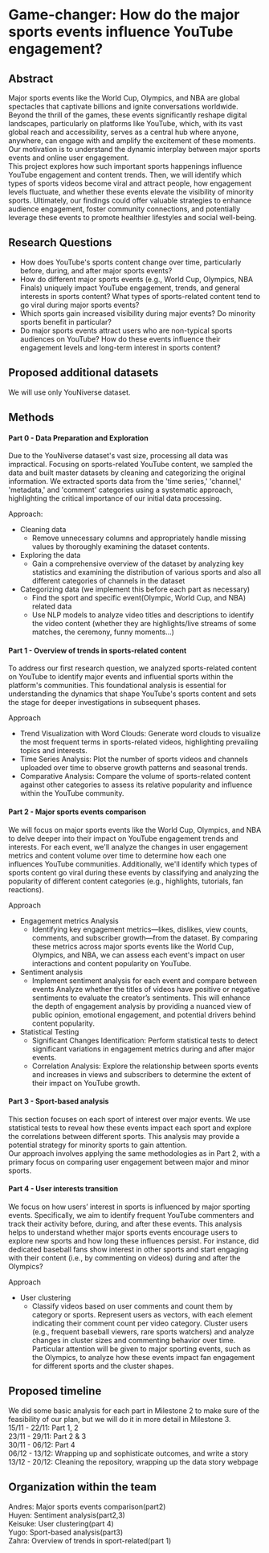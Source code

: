
# Game-changer: How do the major sports events influence YouTube engagement?

## Abstract
Major sports events like the World Cup, Olympics, and NBA are global spectacles that captivate billions and ignite conversations worldwide. Beyond the thrill of the games, these events significantly reshape digital landscapes, particularly on platforms like YouTube, which, with its vast global reach and accessibility, serves as a central hub where anyone, anywhere, can engage with and amplify the excitement of these moments. Our motivation is to understand the dynamic interplay between major sports events and online user engagement. \
This project explores how such important sports happenings influence YouTube engagement and content trends. Then, we will identify which types of sports videos become viral and attract people, how engagement levels fluctuate, and whether these events elevate the visibility of minority sports. Ultimately, our findings could offer valuable strategies to enhance audience engagement, foster community connections, and potentially leverage these events to promote healthier lifestyles and social well-being.





## Research Questions
* How does YouTube's sports content change over time, particularly before, during, and after major sports events?
* How do different major sports events (e.g., World Cup, Olympics, NBA Finals) uniquely impact YouTube engagement, trends, and general interests in sports content? What types of sports-related content tend to go viral during major sports events?
* Which sports gain increased visibility during major events? Do minority sports benefit in particular?
* Do major sports events attract users who are non-typical sports audiences on YouTube? How do these events influence their engagement levels and long-term interest in sports content?


## Proposed additional datasets
We will use only YouNiverse dataset.

## Methods
#### Part 0 - Data Preparation and Exploration
Due to the YouNiverse dataset's vast size, processing all data was impractical. Focusing on sports-related YouTube content, we sampled the data and built master datasets by cleaning and categorizing the original information. We extracted sports data from the 'time series,' 'channel,' 'metadata,' and 'comment' categories using a systematic approach, highlighting the critical importance of our initial data processing. 

Approach:
* Cleaning data
  * Remove unnecessary columns and appropriately handle missing values by thoroughly examining the dataset contents.
* Exploring the data
  * Gain a comprehensive overview of the dataset by analyzing key statistics and examining the distribution of various sports and also all different categories of channels in the dataset
* Categorizing data (we implement this before each part as necessary)
  * Find the sport and specific event(Olympic, World Cup, and NBA) related data
  * Use NLP models to analyze video titles and descriptions to identify the video content (whether they are highlights/live streams of some matches, the ceremony, funny moments…)

#### Part 1 - Overview of trends in sports-related content
To address our first research question, we analyzed sports-related content on YouTube to identify major events and influential sports within the platform's communities. This foundational analysis is essential for understanding the dynamics that shape YouTube's sports content and sets the stage for deeper investigations in subsequent phases. 

Approach
* Trend Visualization with Word Clouds: Generate word clouds to visualize the most frequent terms in sports-related videos, highlighting prevailing topics and interests.
* Time Series Analysis: Plot the number of sports videos and channels uploaded over time to observe growth patterns and seasonal trends.
* Comparative Analysis: Compare the volume of sports-related content against other categories to assess its relative popularity and influence within the YouTube community.

#### Part 2 - Major sports events comparison
We will focus on major sports events like the World Cup, Olympics, and NBA to delve deeper into their impact on YouTube engagement trends and interests. For each event, we'll analyze the changes in user engagement metrics and content volume over time to determine how each one influences YouTube communities. Additionally, we'll identify which types of sports content go viral during these events by classifying and analyzing the popularity of different content categories (e.g., highlights, tutorials, fan reactions). 

Approach
* Engagement metrics Analysis
  * Identifying key engagement metrics—likes, dislikes, view counts, comments, and subscriber growth—from the dataset. By comparing these metrics across major sports events like the World Cup, Olympics, and NBA, we can assess each event's impact on user interactions and content popularity on YouTube.
* Sentiment analysis
  * Implement sentiment analysis for each event and compare between events
Analyze whether the titles of videos have positive or negative sentiments to evaluate the creator’s sentiments. This will enhance the depth of engagement analysis by providing a nuanced view of public opinion, emotional engagement, and potential drivers behind content popularity.
* Statistical Testing
  * Significant Changes Identification: Perform statistical tests to detect significant variations in engagement metrics during and after major events.
  * Correlation Analysis: Explore the relationship between sports events and increases in views and subscribers to determine the extent of their impact on YouTube growth.
 
#### Part 3 - Sport-based analysis
This section focuses on each sport of interest over major events. We use statistical tests to reveal how these events impact each sport and explore the correlations between different sports. This analysis may provide a potential strategy for minority sports to gain attention. \
Our approach involves applying the same methodologies as in Part 2, with a primary focus on comparing user engagement between major and minor sports.

#### Part 4 - User interests transition
We focus on how users’ interest in sports is influenced by major sporting events. Specifically, we aim to identify frequent YouTube commenters and track their activity before, during, and after these events. This analysis helps to understand whether major sports events encourage users to explore new sports and how long these influences persist. For instance, did dedicated baseball fans show interest in other sports and start engaging with their content (i.e., by commenting on videos) during and after the Olympics?

Approach
* User clustering
  *   Classify videos based on user comments and count them by category or sports. Represent users as vectors, with each element indicating their comment count per video category. Cluster users (e.g., frequent baseball viewers, rare sports watchers) and analyze changes in cluster sizes and commenting behavior over time. Particular attention will be given to major sporting events, such as the Olympics, to analyze how these events impact fan engagement for different sports and the cluster shapes.


## Proposed timeline
We did some basic analysis for each part in Milestone 2 to make sure of the feasibility of our plan, but we will do it in more detail in Milestone 3. \
15/11 - 22/11: Part 1, 2 \
23/11 - 29/11: Part 2 & 3 \
30/11 - 06/12: Part 4 \
06/12 - 13/12: Wrapping up and sophisticate outcomes, and write a story \
13/12 - 20/12: Cleaning the repository, wrapping up the data story webpage 


## Organization within the team
Andres: Major sports events comparison(part2) \
Huyen: Sentiment analysis(part2,3) \
Keisuke: User clustering(part 4) \
Yugo: Sport-based analysis(part3) \
Zahra: Overview of trends in sport-related(part 1)








